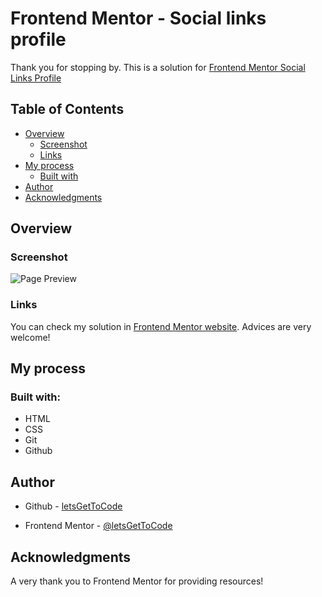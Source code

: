 # Frontend Mentor - Social links profile

Thank you for stopping by. This is a solution for [Frontend Mentor Social Links Profile](https://www.frontendmentor.io/challenges/social-links-profile-UG32l9m6dQ)

## Table of Contents

- [Overview](#overview)
  - [Screenshot](#screenshot)
  - [Links](#links)  
- [My process](#my_process)
  - [Built with](#built_with)
- [Author](#author)  
- [Acknowledgments](#acknowledgments)

## Overview

### Screenshot

![Page Preview]()

### Links
You can check my solution in [Frontend Mentor website](). Advices are very welcome!

## My process

### Built with:
- HTML
- CSS
- Git
- Github

## Author

- Github - [letsGetToCode](https://github.com/letsGetToCode)

- Frontend Mentor - [@letsGetToCode](https://www.frontendmentor.io/profile/letsGetToCode)


## Acknowledgments

A very thank you to Frontend Mentor for providing resources!

